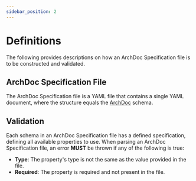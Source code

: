 ```yaml
---
sidebar_position: 2
---
```


# Definitions

The following provides descriptions on how an ArchDoc Specification file is to be constructed and validated.

## ArchDoc Specification File
The ArchDoc Specification file is a YAML file that contains a single YAML document, where the structure equals the [ArchDoc](./schemas/archdoc.md) schema.

## Validation
Each schema in an ArchDoc Specification file has a defined specification, defining all available properties to use. When parsing an ArchDoc Specification file, an error **MUST** be thrown if any of the following is true:
 - **Type**: The property's type is not the same as the value provided in the file.
 - **Required**: The property is required and not present in the file.